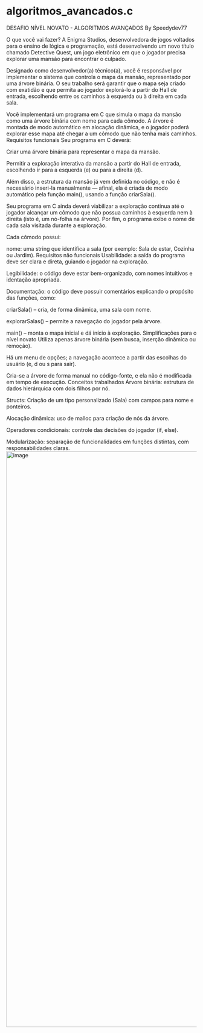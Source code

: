 # algoritmos_avancados.c

DESAFIO NÍVEL NOVATO - ALGORITMOS AVANÇADOS
By Speedydev77

O que você vai fazer?
A Enigma Studios, desenvolvedora de jogos voltados para o ensino de lógica e programação, está desenvolvendo um novo título chamado Detective Quest, um jogo eletrônico em que o jogador precisa explorar uma mansão para encontrar o culpado.
 
Designado como desenvolvedor(a) técnico(a), você é responsável por implementar o sistema que controla o mapa da mansão, representado por uma árvore binária. O seu trabalho será garantir que o mapa seja criado com exatidão e que permita ao jogador explorá-lo a partir do Hall de entrada, escolhendo entre os caminhos à esquerda ou à direita em cada sala.
 
Você implementará um programa em C que simula o mapa da mansão como uma árvore binária com nome para cada cômodo. A árvore é montada de modo automático em alocação dinâmica, e o jogador poderá explorar esse mapa até chegar a um cômodo que não tenha mais caminhos.
Requisitos funcionais
Seu programa em C deverá:
 
Criar uma árvore binária para representar o mapa da mansão.
 
Permitir a exploração interativa da mansão a partir do Hall de entrada, escolhendo ir para a esquerda (e) ou para a direita (d).
 
Além disso, a estrutura da mansão já vem definida no código, e não é necessário inseri-la manualmente — afinal, ela é criada de modo automático pela função main(), usando a função criarSala().
 
Seu programa em C ainda deverá viabilizar a exploração continua até o jogador alcançar um cômodo que não possua caminhos à esquerda nem à direita (isto é, um nó-folha na árvore). Por fim, o programa exibe o nome de cada sala visitada durante a exploração.
 
Cada cômodo possui:
 
nome: uma string que identifica a sala (por exemplo: Sala de estar, Cozinha ou Jardim).
Requisitos não funcionais
Usabilidade: a saída do programa deve ser clara e direta, guiando o jogador na exploração.
 
Legibilidade: o código deve estar bem-organizado, com nomes intuitivos e identação apropriada.
 
Documentação: o código deve possuir comentários explicando o propósito das funções, como:
 
criarSala() – cria, de forma dinâmica, uma sala com nome.
 
explorarSalas() – permite a navegação do jogador pela árvore.
 
main() – monta o mapa inicial e dá início à exploração.
Simplificações para o nível novato
Utiliza apenas árvore binária (sem busca, inserção dinâmica ou remoção).
 
Há um menu de opções; a navegação acontece a partir das escolhas do usuário (e, d ou s para sair).
 
Cria-se a árvore de forma manual no código-fonte, e ela não é modificada em tempo de execução.
Conceitos trabalhados
Árvore binária: estrutura de dados hierárquica com dois filhos por nó.
 
Structs: Criação de um tipo personalizado (Sala) com campos para nome e ponteiros.
 
Alocação dinâmica: uso de malloc para criação de nós da árvore.
 
Operadores condicionais: controle das decisões do jogador (if, else).
 
Modularização: separação de funcionalidades em funções distintas, com responsabilidades claras.
<img width="925" height="1525" alt="image" src="https://github.com/user-attachments/assets/7e4e1ce5-e5d0-4e2c-8cca-b4a65e78365f" />
